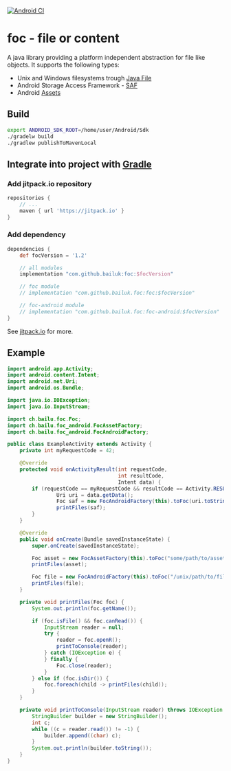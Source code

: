 [![Android CI](https://github.com/bailuk/foc/actions/workflows/android.yml/badge.svg)](https://github.com/bailuk/foc/actions/workflows/android.yml)

# foc - file or content
A java library providing a platform independent abstraction for file like objects. 
It supports the following types: 
- Unix and Windows filesystems trough [Java File](https://docs.oracle.com/javase/8/docs/api/java/nio/file/Files.html) 
- Android Storage Access Framework - [SAF](https://developer.android.com/guide/topics/providers/document-provider)
- Android [Assets](https://developer.android.com/reference/android/content/res/AssetManager)


## Build
```bash
export ANDROID_SDK_ROOT=/home/user/Android/Sdk
./gradelw build
./gradlew publishToMavenLocal
```

## Integrate into project with [Gradle](https://gradle.org)
### Add jitpack.io repository
```gradle
repositories {
    // ...
    maven { url 'https://jitpack.io' }
}
```

### Add dependency
```gradle
dependencies {
    def focVersion = '1.2'

    // all modules
    implementation "com.github.bailuk:foc:$focVersion"

    // foc module
    // implementation "com.github.bailuk.foc:foc:$focVersion"

    // foc-android module
    // implementation "com.github.bailuk.foc:foc-android:$focVersion"
}
```

See [jitpack.io](http://jitpack.io) for more.


## Example
```java
import android.app.Activity;
import android.content.Intent;
import android.net.Uri;
import android.os.Bundle;

import java.io.IOException;
import java.io.InputStream;

import ch.bailu.foc.Foc;
import ch.bailu.foc_android.FocAssetFactory;
import ch.bailu.foc_android.FocAndroidFactory;

public class ExampleActivity extends Activity {
    private int myRequestCode = 42;

    @Override
    protected void onActivityResult(int requestCode,
                                    int resultCode,
                                    Intent data) {
        if (requestCode == myRequestCode && resultCode == Activity.RESULT_OK) {
                Uri uri = data.getData();
                Foc saf = new FocAndroidFactory(this).toFoc(uri.toString());
                printFiles(saf);
        }
    }

    @Override
    public void onCreate(Bundle savedInstanceState) {
        super.onCreate(savedInstanceState);

        Foc asset = new FocAssetFactory(this).toFoc("some/path/to/asset/file_or_directory");
        printFiles(asset);

        Foc file = new FocAndroidFactory(this).toFoc("/unix/path/to/file_or_directory");
        printFiles(file);
    }

    private void printFiles(Foc foc) {
        System.out.println(foc.getName());

        if (foc.isFile() && foc.canRead()) {
            InputStream reader = null;
            try {
                reader = foc.openR();
                printToConsole(reader);
            } catch (IOException e) {
            } finally {
                Foc.close(reader);
            }
        } else if (foc.isDir()) {
            foc.foreach(child -> printFiles(child));
        }
    }

    private void printToConsole(InputStream reader) throws IOException {
        StringBuilder builder = new StringBuilder();
        int c;
        while ((c = reader.read()) != -1) {
            builder.append((char) c);
        }
        System.out.println(builder.toString());
    }
}
```